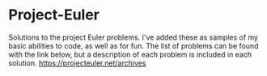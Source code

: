 # Project-Euler
Solutions to the project Euler problems. I've added these as samples of my basic abilities to code, as well as for fun.
The list of problems can be found with the link below, but a description of each problem is included in each solution.
https://projecteuler.net/archives
